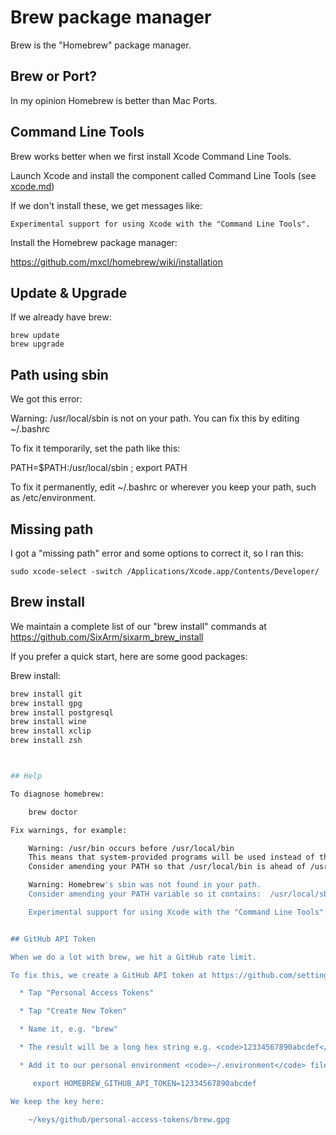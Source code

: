 # Brew package manager

Brew is the "Homebrew" package manager.


## Brew or Port?

In my opinion Homebrew is better than Mac Ports.


## Command Line Tools

Brew works better when we first install Xcode Command Line Tools.

Launch Xcode and install the component called Command Line Tools (see <a href=xcode.md>xcode.md</a>)

If we don't install these, we get messages like:

    Experimental support for using Xcode with the "Command Line Tools".


Install the Homebrew package manager:

https://github.com/mxcl/homebrew/wiki/installation


## Update & Upgrade

If we already have brew:

    brew update
    brew upgrade


## Path using sbin

We got this error:

   Warning: /usr/local/sbin is not on your path. You can fix this by editing ~/.bashrc

To fix it temporarily, set the path like this:

   PATH=$PATH\:/usr/local/sbin ; export PATH

To fix it permanently, edit ~/.bashrc or wherever you keep your path, such as /etc/environment.



## Missing path

I got a "missing path" error and some options to correct it, so I ran this:

    sudo xcode-select -switch /Applications/Xcode.app/Contents/Developer/


## Brew install

We maintain a complete list of our "brew install" commands at https://github.com/SixArm/sixarm_brew_install

If you prefer a quick start, here are some good packages:

Brew install:

```sh
brew install git
brew install gpg
brew install postgresql
brew install wine
brew install xclip
brew install zsh



## Help

To diagnose homebrew:

    brew doctor

Fix warnings, for example:

    Warning: /usr/bin occurs before /usr/local/bin
    This means that system-provided programs will be used instead of those provided by Homebrew.
    Consider amending your PATH so that /usr/local/bin is ahead of /usr/bin in your PATH.

    Warning: Homebrew's sbin was not found in your path.
    Consider amending your PATH variable so it contains:  /usr/local/sbin

    Experimental support for using Xcode with the "Command Line Tools".


## GitHub API Token

When we do a lot with brew, we hit a GitHub rate limit.

To fix this, we create a GitHub API token at https://github.com/settings/applications

  * Tap "Personal Access Tokens"

  * Tap "Create New Token"

  * Name it, e.g. "brew"

  * The result will be a long hex string e.g. <code>12334567890abcdef</code>

  * Add it to our personal environment <code>~/.environment</code> file:

     export HOMEBREW_GITHUB_API_TOKEN=12334567890abcdef

We keep the key here:

    ~/keys/github/personal-access-tokens/brew.gpg
